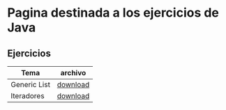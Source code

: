 # Pagina destinada  a los ejercicios de Java

## Ejercicios

| Tema | archivo |
| ----- | ------ |
| Generic List | [download](https://braslyn.github.io/Ejercicios/Java/ListaG.zip) |
| Iteradores | [download](https://braslyn.github.io/Ejercicios/Java/Iteradores.zip) |
